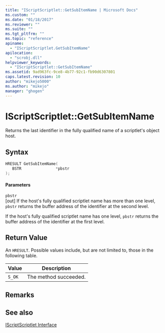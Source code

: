 ```yaml
---
title: "IScriptScriptlet::GetSubItemName | Microsoft Docs"
ms.custom: ""
ms.date: "01/18/2017"
ms.reviewer: ""
ms.suite: ""
ms.tgt_pltfrm: ""
ms.topic: "reference"
apiname: 
  - "IScriptScriptlet.GetSubItemName"
apilocation: 
  - "scrobj.dll"
helpviewer_keywords: 
  - "IScriptScriptlet::GetSubItemName"
ms.assetid: 9ad963fc-9ce8-4b77-92c1-fb90d6307801
caps.latest.revision: 10
author: "mikejo5000"
ms.author: "mikejo"
manager: "ghogen"
---
```

# IScriptScriptlet::GetSubItemName
Returns the last identifier in the fully qualified name of a scriptlet's object host.  
  
## Syntax  
  
```cpp
HRESULT GetSubItemName(  
   BSTR               *pbstr  
);  
```  
  
#### Parameters  
 `pbstr`  
 [out] If the host's fully qualified scriptlet name has more than one level, `pbstr` returns the buffer address of the identifier at the second level.  
  
 If the host's fully qualified scriptlet name has one level, `pbstr` returns the buffer address of the identifier at the first level.  
  
## Return Value  
 An `HRESULT`. Possible values include, but are not limited to, those in the following table.  
  
|Value|Description|  
|-----------|-----------------|  
|`S_OK`|The method succeeded.|  
  
## Remarks  
  
## See also  
 [IScriptScriptlet Interface](../../winscript/reference/iscriptscriptlet-interface.md)
